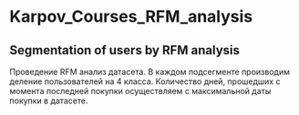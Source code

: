# Karpov_Courses_RFM_analysis
## Segmentation of users by RFM analysis
Проведение RFM анализ датасета. В каждом подсегменте производим деление пользователей на 4 класса. 
Количество дней, прошедших с момента последней покупки осуществляем с максимальной даты покупки в датасете.
